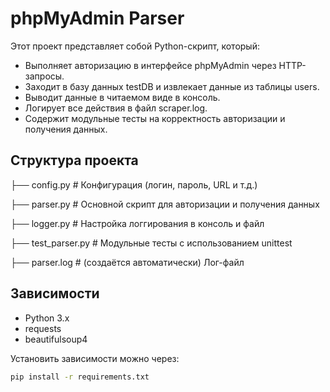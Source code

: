 # phpMyAdmin Parser

Этот проект представляет собой Python-скрипт, который:

- Выполняет авторизацию в интерфейсе phpMyAdmin через HTTP-запросы.
- Заходит в базу данных testDB и извлекает данные из таблицы users.
- Выводит данные в читаемом виде в консоль.
- Логирует все действия в файл scraper.log.
- Содержит модульные тесты на корректность авторизации и получения данных.


## Структура проекта

├── config.py # Конфигурация (логин, пароль, URL и т.д.)

├── parser.py # Основной скрипт для авторизации и получения данных

├── logger.py # Настройка логгирования в консоль и файл

├── test_parser.py # Модульные тесты с использованием unittest

├── parser.log # (создаётся автоматически) Лог-файл


## Зависимости

- Python 3.x
- requests
- beautifulsoup4

Установить зависимости можно через:

```bash
pip install -r requirements.txt
